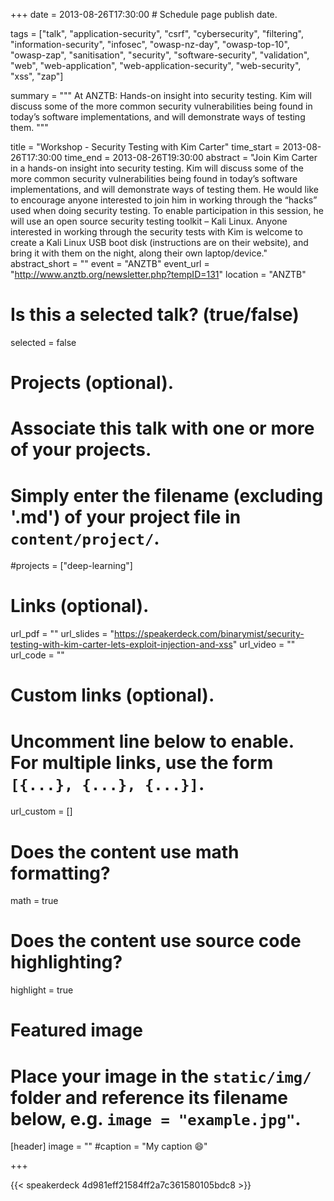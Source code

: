 +++
date = 2013-08-26T17:30:00  # Schedule page publish date.

tags = ["talk", "application-security", "csrf", "cybersecurity", "filtering", "information-security", "infosec", "owasp-nz-day", "owasp-top-10", "owasp-zap", "sanitisation", "security", "software-security", "validation", "web", "web-application", "web-application-security", "web-security", "xss", "zap"]

summary = """
At ANZTB: Hands-on insight into security testing. Kim will discuss some of the more common security vulnerabilities being found in today’s software implementations, and will demonstrate ways of testing them.
"""

title = "Workshop - Security Testing with Kim Carter"
time_start = 2013-08-26T17:30:00
time_end = 2013-08-26T19:30:00
abstract = "Join Kim Carter in a hands-on insight into security testing. Kim will discuss some of the more common security vulnerabilities being found in today’s software implementations, and will demonstrate ways of testing them. He would like to encourage anyone interested to join him in working through the “hacks” used when doing security testing. To enable participation in this session, he will use an open source security testing toolkit – Kali Linux. Anyone interested in working through the security tests with Kim is welcome to create a Kali Linux USB boot disk (instructions are on their website), and bring it with them on the night, along their own laptop/device."
abstract_short = ""
event = "ANZTB"
event_url = "http://www.anztb.org/newsletter.php?tempID=131"
location = "ANZTB"

# Is this a selected talk? (true/false)
selected = false

# Projects (optional).
#   Associate this talk with one or more of your projects.
#   Simply enter the filename (excluding '.md') of your project file in `content/project/`.
#projects = ["deep-learning"]

# Links (optional).
url_pdf = ""
url_slides = "https://speakerdeck.com/binarymist/security-testing-with-kim-carter-lets-exploit-injection-and-xss"
url_video = ""
url_code = ""

# Custom links (optional).
#   Uncomment line below to enable. For multiple links, use the form `[{...}, {...}, {...}]`.
url_custom = []

# Does the content use math formatting?
math = true

# Does the content use source code highlighting?
highlight = true

# Featured image
# Place your image in the `static/img/` folder and reference its filename below, e.g. `image = "example.jpg"`.
[header]
image = ""
#caption = "My caption :smile:"

+++

{{< speakerdeck 4d981eff21584ff2a7c361580105bdc8 >}}
<br>


